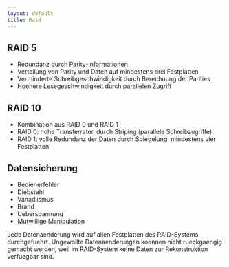 ```yaml
---
layout: default
title: Raid
---
```


## RAID 5
- Redundanz durch Parity-Informationen
- Verteilung von Parity und Daten auf mindestens drei Festplatten
- Verminderte Schreibgeschwindigkeit durch Berechnung der Parities
- Hoehere Lesegeschwindigkeit durch parallelen Zugriff

## RAID 10
- Kombination aus RAID 0 und RAID 1
- RAID 0: hohe Transferraten durch Striping (parallele Schreibzugriffe)
- RAID 1: volle Redundanz der Daten durch Spiegelung, mindestens vier Festplatten



## Datensicherung
- Bedienerfehler
- Diebstahl
- Vanadlismus
- Brand
- Ueberspannung
- Mutwillige Manipulation

Jede Datenaenderung wird auf allen Festplatten des RAID-Systems durchgefuehrt. Ungewollte Datenaenderungen koennen nicht rueckgaengig gemacht werden, 
weil im RAID-System keine Daten zur Rekonstruktion verfuegbar sind. 